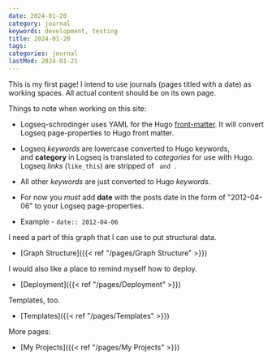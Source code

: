 ```yaml
---
date: 2024-01-20
category: journal
keywords: development, testing
title: 2024-01-20
tags:
categories: journal
lastMod: 2024-01-21
---
```

This is my first page! I intend to use journals (pages titled with a date) as working spaces. All actual content should be on its own page.

Things to note when working on this site:

  + Logseq-schrodinger uses YAML for the Hugo [front-matter](https://gohugo.io/content-management/front-matter/). It will convert Logseq page-properties to Hugo front matter.

  + Logseq *keywords* are lowercase converted to Hugo keywords, and **category** in Logseq is translated to *categories* for use with Hugo. Logseq *links* (`like_this`) are stripped of `` and ``.

  + All other *keywords* are just converted to Hugo *keywords*.

  + For now you *must* add **date** with the posts date in the form of "2012-04-06" to your Logseq page-properties.

  + Example - `date:: 2012-04-06`

I need a part of this graph that I can use to put structural data.

  + [Graph Structure]({{< ref "/pages/Graph Structure" >}})

I would also like a place to remind myself how to deploy.

  + [Deployment]({{< ref "/pages/Deployment" >}})

Templates, too.

  + [Templates]({{< ref "/pages/Templates" >}})

More pages:

  + [My Projects]({{< ref "/pages/My Projects" >}})
